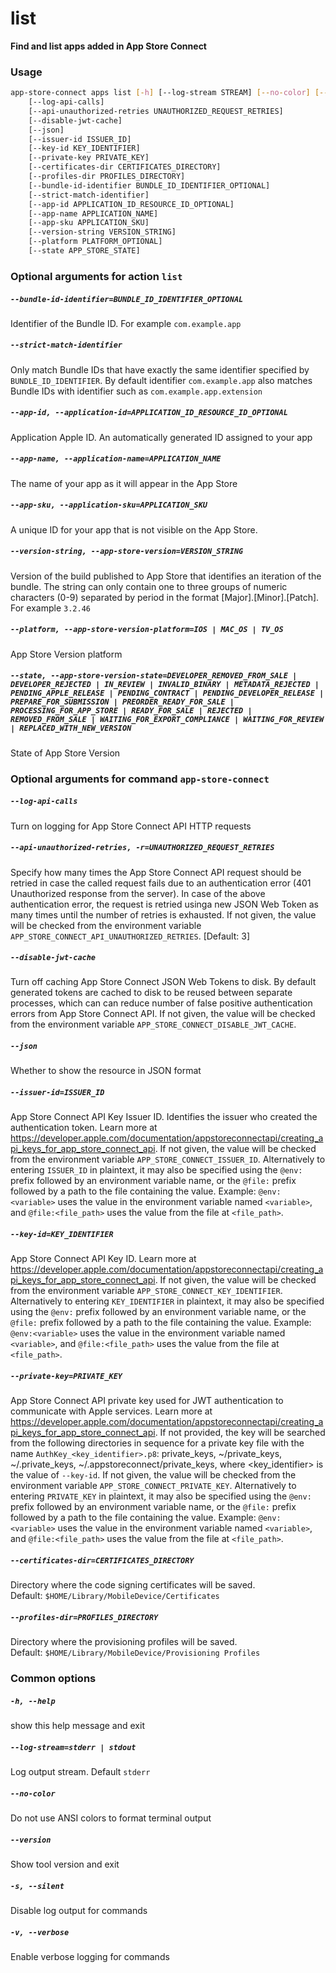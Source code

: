 
list
====


**Find and list apps added in App Store Connect**
### Usage
```bash
app-store-connect apps list [-h] [--log-stream STREAM] [--no-color] [--version] [-s] [-v]
    [--log-api-calls]
    [--api-unauthorized-retries UNAUTHORIZED_REQUEST_RETRIES]
    [--disable-jwt-cache]
    [--json]
    [--issuer-id ISSUER_ID]
    [--key-id KEY_IDENTIFIER]
    [--private-key PRIVATE_KEY]
    [--certificates-dir CERTIFICATES_DIRECTORY]
    [--profiles-dir PROFILES_DIRECTORY]
    [--bundle-id-identifier BUNDLE_ID_IDENTIFIER_OPTIONAL]
    [--strict-match-identifier]
    [--app-id APPLICATION_ID_RESOURCE_ID_OPTIONAL]
    [--app-name APPLICATION_NAME]
    [--app-sku APPLICATION_SKU]
    [--version-string VERSION_STRING]
    [--platform PLATFORM_OPTIONAL]
    [--state APP_STORE_STATE]
```
### Optional arguments for action `list`

##### `--bundle-id-identifier=BUNDLE_ID_IDENTIFIER_OPTIONAL`


Identifier of the Bundle ID. For example `com.example.app`
##### `--strict-match-identifier`


Only match Bundle IDs that have exactly the same identifier specified by `BUNDLE_ID_IDENTIFIER`. By default identifier `com.example.app` also matches Bundle IDs with identifier such as `com.example.app.extension`
##### `--app-id, --application-id=APPLICATION_ID_RESOURCE_ID_OPTIONAL`


Application Apple ID. An automatically generated ID assigned to your app
##### `--app-name, --application-name=APPLICATION_NAME`


The name of your app as it will appear in the App Store
##### `--app-sku, --application-sku=APPLICATION_SKU`


A unique ID for your app that is not visible on the App Store.
##### `--version-string, --app-store-version=VERSION_STRING`


Version of the build published to App Store that identifies an iteration of the bundle. The string can only contain one to three groups of numeric characters (0-9) separated by period in the format [Major].[Minor].[Patch]. For example `3.2.46`
##### `--platform, --app-store-version-platform=IOS | MAC_OS | TV_OS`


App Store Version platform
##### `--state, --app-store-version-state=DEVELOPER_REMOVED_FROM_SALE | DEVELOPER_REJECTED | IN_REVIEW | INVALID_BINARY | METADATA_REJECTED | PENDING_APPLE_RELEASE | PENDING_CONTRACT | PENDING_DEVELOPER_RELEASE | PREPARE_FOR_SUBMISSION | PREORDER_READY_FOR_SALE | PROCESSING_FOR_APP_STORE | READY_FOR_SALE | REJECTED | REMOVED_FROM_SALE | WAITING_FOR_EXPORT_COMPLIANCE | WAITING_FOR_REVIEW | REPLACED_WITH_NEW_VERSION`


State of App Store Version
### Optional arguments for command `app-store-connect`

##### `--log-api-calls`


Turn on logging for App Store Connect API HTTP requests
##### `--api-unauthorized-retries, -r=UNAUTHORIZED_REQUEST_RETRIES`


Specify how many times the App Store Connect API request should be retried in case the called request fails due to an authentication error (401 Unauthorized response from the server). In case of the above authentication error, the request is retried usinga new JSON Web Token as many times until the number of retries is exhausted. If not given, the value will be checked from the environment variable `APP_STORE_CONNECT_API_UNAUTHORIZED_RETRIES`. [Default: 3]
##### `--disable-jwt-cache`


Turn off caching App Store Connect JSON Web Tokens to disk. By default generated tokens are cached to disk to be reused between separate processes, which can can reduce number of false positive authentication errors from App Store Connect API. If not given, the value will be checked from the environment variable `APP_STORE_CONNECT_DISABLE_JWT_CACHE`.
##### `--json`


Whether to show the resource in JSON format
##### `--issuer-id=ISSUER_ID`


App Store Connect API Key Issuer ID. Identifies the issuer who created the authentication token. Learn more at https://developer.apple.com/documentation/appstoreconnectapi/creating_api_keys_for_app_store_connect_api. If not given, the value will be checked from the environment variable `APP_STORE_CONNECT_ISSUER_ID`. Alternatively to entering `ISSUER_ID` in plaintext, it may also be specified using the `@env:` prefix followed by an environment variable name, or the `@file:` prefix followed by a path to the file containing the value. Example: `@env:<variable>` uses the value in the environment variable named `<variable>`, and `@file:<file_path>` uses the value from the file at `<file_path>`.
##### `--key-id=KEY_IDENTIFIER`


App Store Connect API Key ID. Learn more at https://developer.apple.com/documentation/appstoreconnectapi/creating_api_keys_for_app_store_connect_api. If not given, the value will be checked from the environment variable `APP_STORE_CONNECT_KEY_IDENTIFIER`. Alternatively to entering `KEY_IDENTIFIER` in plaintext, it may also be specified using the `@env:` prefix followed by an environment variable name, or the `@file:` prefix followed by a path to the file containing the value. Example: `@env:<variable>` uses the value in the environment variable named `<variable>`, and `@file:<file_path>` uses the value from the file at `<file_path>`.
##### `--private-key=PRIVATE_KEY`


App Store Connect API private key used for JWT authentication to communicate with Apple services. Learn more at https://developer.apple.com/documentation/appstoreconnectapi/creating_api_keys_for_app_store_connect_api. If not provided, the key will be searched from the following directories in sequence for a private key file with the name `AuthKey_<key_identifier>.p8`: private_keys, ~/private_keys, ~/.private_keys, ~/.appstoreconnect/private_keys, where <key_identifier> is the value of `--key-id`. If not given, the value will be checked from the environment variable `APP_STORE_CONNECT_PRIVATE_KEY`. Alternatively to entering `PRIVATE_KEY` in plaintext, it may also be specified using the `@env:` prefix followed by an environment variable name, or the `@file:` prefix followed by a path to the file containing the value. Example: `@env:<variable>` uses the value in the environment variable named `<variable>`, and `@file:<file_path>` uses the value from the file at `<file_path>`.
##### `--certificates-dir=CERTIFICATES_DIRECTORY`


Directory where the code signing certificates will be saved. Default:&nbsp;`$HOME/Library/MobileDevice/Certificates`
##### `--profiles-dir=PROFILES_DIRECTORY`


Directory where the provisioning profiles will be saved. Default:&nbsp;`$HOME/Library/MobileDevice/Provisioning Profiles`
### Common options

##### `-h, --help`


show this help message and exit
##### `--log-stream=stderr | stdout`


Log output stream. Default `stderr`
##### `--no-color`


Do not use ANSI colors to format terminal output
##### `--version`


Show tool version and exit
##### `-s, --silent`


Disable log output for commands
##### `-v, --verbose`


Enable verbose logging for commands